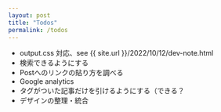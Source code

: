 ```yaml
---
layout: post
title: "Todos"
permalink: /todos
---
```


* output.css 対応、see {{ site.url }}/2022/10/12/dev-note.html
* 検索できるようにする
* Postへのリンクの貼り方を調べる
* Google analytics
* タグがついた記事だけを引けるようにする（できる？
* デザインの整理・統合
